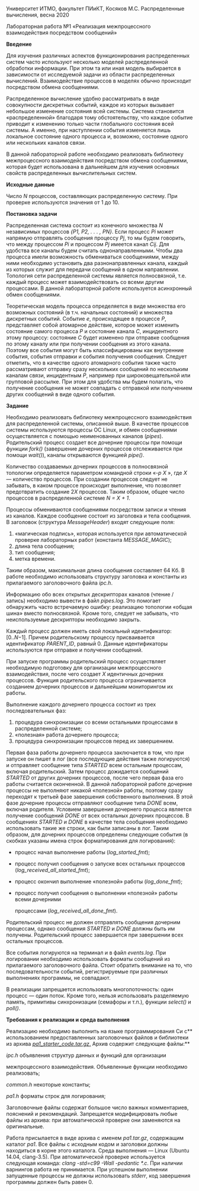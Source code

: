 ﻿Университет ИТМО, факультет ПИиКТ, Косяков М.С.  Распределенные вычисления, весна 2020 

Лабораторная работа №1                «Реализация межпроцессного            взаимодействия посредством сообщений» 

**Введение** 

Для изучения различных аспектов функционирования распределенных систем часто используют несколько моделей распределенной обработки информации. При этом та или иная модель выбирается в зависимости от исследуемой задачи из области распределенных вычислений.  Взаимодействие  процессов  в  моделях  обычно  происходит  посредством обмена сообщениями. 

Распределенное вычисление удобно рассматривать в виде совокупности дискретных событий,  каждое  из  которых  вызывает  небольшое  изменение  состояния  всей  системы. Система  становится  «распределенной»  благодаря  тому  обстоятельству,  что  каждое событие  приводит  к  изменению  только  части  глобального  состояния  всей  системы.  А именно, при наступлении события изменяется лишь локальное состояние одного процесса и, возможно, состояние одного или нескольких каналов связи. 

В данной лабораторной работе необходимо реализовать библиотеку межпроцессного взаимодействия  посредством  обмена  сообщениями,  которая  будет  использована  в дальнейшем для изучения основных свойств распределенных вычислительных систем. 

**Исходные данные** 

Число *N* процессов, составляющих распределенную систему. При проверке используются значения от 1 до 10. 

**Постановка задачи** 

Распределенная система состоит из конечного множества *N* независимых процессов *{P1, P2, . . . , PN}*. Если процесс *Pi* может напрямую отправлять сообщения процессу *Pj*, то мы  будем  говорить,  что  между  процессом  *Pi*  и  процессом  *Pj*  имеется  канал  *Cij*.  Для удобства  все  каналы  будем  считать  однонаправленными.  Чтобы  два  процесса  имели возможность  обмениваться  сообщениями,  между  ними  необходимо  установить  два разнонаправленных канала, каждый из которых служит для передачи сообщений в одном направлении.  Топология  сети  распределенной  системы  является  полносвязной,  т.е. каждый  процесс  может  взаимодействовать  со  всеми  другим  процессами.  В  данной лабораторной работе используется асинхронный обмен сообщениями. 

Теоретическая  модель  процесса  определяется  в  виде  множества  его  возможных состояний (в т.ч. начальных состояний) и множества дискретных событий. Событие *e*, происходящее  в  процессе  *P*,  представляет  собой  атомарное  действие,  которое  может изменить  состояние  самого  процесса  *P*  и  состояние  канала  *C*,  инцидентного  этому процессу: состояние *C* будет изменено при отправке сообщения по этому каналу или при получении  сообщения  из  этого  канала.  Поэтому  все  события  могут  быть классифицированы  как  внутренние  события,  события  отправки  и  события  получения сообщения. Следует  отметить, что в качестве одного атомарного события также часто рассматривают  отправку  сразу  нескольких  сообщений  по  нескольким  каналам  связи, инцидентным *P*, например при широковещательной или групповой рассылке. При этом для  удобства  мы  будем  полагать,  что  получение  сообщения  не  может  совпадать  с отправкой или получением других сообщений в виде одного события. 

**Задание** 

Необходимо  реализовать  библиотеку  межпроцессного  взаимодействия  для распределенной системы, описанной выше. В качестве процессов системы используются процессы ОС Linux, и обмен сообщениями осуществляется с помощью неименованных каналов  (*pipes*).  Родительский  процесс  создает  все  дочерние  процессы  при  помощи функции  *fork()*  (завершение  дочерних  процессов  отслеживается  при  помощи  *wait()*), каналы открываются функцией *pipe()*. 

Количество  создаваемых  дочерних  процессов  в  полносвязной  топологии определяется параметром командной строки «*-p X* », где *X* — количество процессов. При создании процессов следует не забывать, в каком процессе происходит выполнение, что позволяет предотвратить создание 2*X* процессов. Таким образом, общее число процессов в распределенной системе *N = X + 1*. 

Процессы  обмениваются  сообщениями  посредством  записи  и  чтения  из  каналов. Каждое  сообщение  состоит  из  заголовка  и  тела  сообщения.  В  заголовок  (структура *MessageHeader*) входят следующие поля: 

1. «магическая  подпись»,  которая  используется  при  автоматической  проверке лабораторных работ (константа *MESSAGE\_MAGIC*); 
1. длина тела сообщения; 
1. тип сообщения; 
1. метка времени. 

Таким образом, максимальная длина сообщения составляет 64 Кб. В работе необходимо использовать  структуру  заголовка  и  константы  из  прилагаемого  заголовочного  файла *ipc.h*. 

Информацию  обо  всех  открытых  дескрипторах  каналов  (чтение  /  запись) необходимо  вывести  в  файл  *pipes.log*.  Это  помогает  обнаружить  часто  встречаемую ошибку: реализацию топологии «общая шина» вместо полносвязной. Кроме того, следует не забывать, что неиспользуемые дескрипторы необходимо закрыть. 

Каждый процесс должен иметь свой локальный идентификатор: [0..*N*−1]. Причем родительскому процессу присваивается идентификатор  *PARENT\_ID*,  равный 0. Данные идентификаторы используются при отправке и получении сообщений. 

При  запуске  программы  родительский  процесс  осуществляет  необходимую подготовку  для  организации  межпроцессного  взаимодействия,  после  чего  создает  *X* идентичных  дочерних  процессов.  Функция  родительского  процесса  ограничивается созданием дочерних процессов и дальнейшим мониторингом их работы. 

Выполнение каждого дочернего процесса состоит из трех последовательных фаз: 

1. процедура  синхронизации  со  всеми  остальными  процессами  в  распределенной системе; 
1. «полезная» работа дочернего процесса; 
1. процедура синхронизации процессов перед их завершением. 

Первая фаза работы дочернего процесса заключается в том, что при запуске он пишет в лог  (все  последующие  действия  также  логируются)  и  отправляет  сообщение  типа *STARTED* всем остальным процессам, включая родительский. Затем процесс дожидается сообщений *STARTED* от других дочерних процессов, после чего первая фаза его работы считается оконченной. В данной лабораторной работе дочерние процессы не выполняют никакой  «полезной»  работы,  поэтому  сразу  переходят  к  третьей  фазе  завершения собственного выполнения. В этой фазе дочерние процессы отправляют сообщение типа *DONE*  всем,  включая  родителя.  Условием  завершения  дочернего  процесса  является получение  сообщений  *DONE*  от  всех  остальных  дочерних  процессов.  В  сообщениях *STARTED* и *DONE* в качестве тела сообщения необходимо использовать такие же строки, как были записаны в лог. Таким образом, для дочерних процессов определены следующие события (в скобках указаны имена строк форматирования для логирования): 

- процесс начал выполнение работы (*log\_started\_fmt*); 
- процесс  получил  сообщения  о  запуске  всех  остальных  процессов (*log\_received\_all\_started\_fmt*); 
- процесс окончил выполнение «полезной» работы (*log\_done\_fmt*); 
- процесс получил сообщения о выполнении «полезной» работы всеми дочерними 

  процессами (*log\_received\_all\_done\_fmt*). 

Родительский  процесс  не  должен  отправлять  сообщения  дочерним  процессам, однако сообщения *STARTED* и *DONE* должны быть им получены. Родительский процесс завершается при завершении всех остальных процессов. 

Все  события  логируются  на  терминал  и  в  файл  *events.log*.  При  логировании необходимо  использовать  форматы  сообщений  из  прилагаемого  заголовочного  файла. Стоит обратить внимание на то, что последовательности событий, регистрируемые при различных выполнениях программы, не совпадают. 

В  реализации  запрещается  использовать  многопоточность:  один  процесс  —  один поток. Кроме того, нельзя использовать разделяемую память, примитивы синхронизации (семафоры и т.п.), функции *select()* и *poll()*. 

**Требования к реализации и среда выполнения** 

Реализацию необходимо выполнить на языке программирования Си с** использованием предоставленных заголовочных файлов и библиотеки из архива [*pa1_starter_code.tar.gz*.](https://goo.gl/9TFjac) Архив содержит следующие файлы:** 

*ipc.h*  объявления  структур  данных  и  функций  для  организации 

межпроцессного  взаимодействия.  Объявленные  функции  необходимо реализовать; 

*common.h*  некоторые константы; 

*pa1.h*  форматы строк для логирования; 

Заголовочные файлы содержат большое число важных комментариев, пояснений и рекомендаций.  Запрещается  модифицировать  любые  файлы  из  архива:  при автоматической проверке они заменяются на оригинальные. 

Работа присылается в виде архива с именем *pa1.tar.gz*, содержащим каталог *pa1*. Все файлы с исходным кодом и заголовки должны находиться в корне этого каталога. Среда выполнения  —  Linux  (Ubuntu  14.04,  clang-3.5).  При  автоматической  проверке используется  следующая  команда:  *clang  -std=c99  -Wall  -pedantic  \*.c*.  При  наличии варнингов работа не принимается. При успешном выполнении запущенные процессы не должны использовать *stderr*, код завершения программы должен быть равен 0. 
